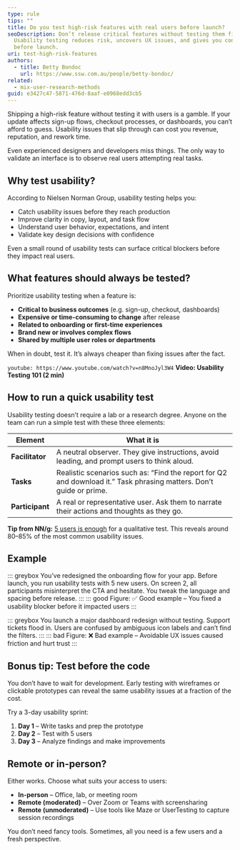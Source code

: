 ```yaml
---
type: rule
tips: ""
title: Do you test high-risk features with real users before launch?
seoDescription: Don’t release critical features without testing them first.
  Usability testing reduces risk, uncovers UX issues, and gives you confidence
  before launch.
uri: test-high-risk-features
authors:
  - title: Betty Bondoc
    url: https://www.ssw.com.au/people/betty-bondoc/
related:
  - mix-user-research-methods
guid: e3427c47-5871-476d-8aaf-e0968edd3cb5
---
```

Shipping a high-risk feature without testing it with users is a gamble. If your update affects sign-up flows, checkout processes, or dashboards, you can’t afford to guess. Usability issues that slip through can cost you revenue, reputation, and rework time.

Even experienced designers and developers miss things. The only way to validate an interface is to observe real users attempting real tasks.

<!--endintro-->

## Why test usability?

According to Nielsen Norman Group, usability testing helps you:

* Catch usability issues before they reach production
* Improve clarity in copy, layout, and task flow
* Understand user behavior, expectations, and intent
* Validate key design decisions with confidence

Even a small round of usability tests can surface critical blockers before they impact real users.

## What features should always be tested?

Prioritize usability testing when a feature is:

* **Critical to business outcomes** (e.g. sign-up, checkout, dashboards)
* **Expensive or time-consuming to change** after release
* **Related to onboarding or first-time experiences**
* **Brand new or involves complex flows**
* **Shared by multiple user roles or departments**

When in doubt, test it. It’s always cheaper than fixing issues after the fact.

`youtube: https://www.youtube.com/watch?v=n8MnoJyl3W4`
**Video: Usability Testing 101 (2 min)**

## How to run a quick usability test

Usability testing doesn’t require a lab or a research degree. Anyone on the team can run a simple test with these three elements:

| Element         | What it is                                                                                                          |
| --------------- | ------------------------------------------------------------------------------------------------------------------- |
| **Facilitator** | A neutral observer. They give instructions, avoid leading, and prompt users to think aloud.                         |
| **Tasks**       | Realistic scenarios such as: “Find the report for Q2 and download it.” Task phrasing matters. Don’t guide or prime. |
| **Participant** | A real or representative user. Ask them to narrate their actions and thoughts as they go.                           |

**Tip from NN/g:** [5 users is enough](https://www.nngroup.com/articles/5-test-users-qual-quant/) for a qualitative test. This reveals around 80–85% of the most common usability issues.

## Example

::: greybox
You’ve redesigned the onboarding flow for your app. Before launch, you run usability tests with 5 new users. On screen 2, all participants misinterpret the CTA and hesitate. You tweak the language and spacing before release.
:::
::: good
Figure: ✅ Good example – You fixed a usability blocker before it impacted users
:::

::: greybox
You launch a major dashboard redesign without testing. Support tickets flood in. Users are confused by ambiguous icon labels and can’t find the filters.
:::
::: bad
Figure: ❌ Bad example – Avoidable UX issues caused friction and hurt trust
:::

## Bonus tip: Test before the code

You don’t have to wait for development. Early testing with wireframes or clickable prototypes can reveal the same usability issues at a fraction of the cost.

Try a 3-day usability sprint:

1. **Day 1** – Write tasks and prep the prototype  
2. **Day 2** – Test with 5 users  
3. **Day 3** – Analyze findings and make improvements  

## Remote or in-person?

Either works. Choose what suits your access to users:

* **In-person** – Office, lab, or meeting room  
* **Remote (moderated)** – Over Zoom or Teams with screensharing  
* **Remote (unmoderated)** – Use tools like Maze or UserTesting to capture session recordings  

You don’t need fancy tools. Sometimes, all you need is a few users and a fresh perspective.

